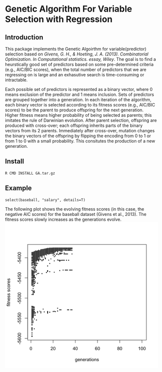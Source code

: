 # Genetic Algorithm For Variable Selection with Regression

## Introduction
This package implements the Genetic Algoirthm for variable(predictor) selection based on *Givens, G. H., &amp; Hoeting, J. A. (2013). Combinatorial Optimization. In Computational statistics. essay, Wiley*. The goal is to find a heurstically good set of predictors based on some pre-determined criteria (e.g., AIC/BIC scores), when the total number of predictors that we are regressing on is large and an exhasutive search is time-consuming or intractable. 

Each possible set of predictors is represented as a binary vector, where 0 means exclusion of the predictor and 1 means inclusion. Sets of predictors are grouped together into a generation. In each iteration of the algorithm, each binary vector is selected according to its fitness scores (e.g., AIC/BIC scores) to be the parent to produce offspring for the next generation. Higher fitness means higher probability of being selected as parents; this imitates the rule of Darwinian evolution. After parent selection, offspring are produced with cross-over; each offspring inherits parts of the binary vectors from its 2 parents. Immediately after cross-over, mutation changes the binary vectors of the offspring by flipping the encoding from 0 to 1 or from 1 to 0 with a small probability. This consitutes the production of a new generation.

## Install
```
R CMD INSTALL GA.tar.gz
```

## Example
```
select(baseball, "salary", details=T)
```

The following plot shows the evolving fitness scores (in this case, the negative AIC scores) for the baseball dataset (Givens et al., 2013). The fitness scores slowly increases as the generations evolve.  
![Alt text](baseball.png?raw=true "Evolving Fitness Scores using the Baseball dataset")
